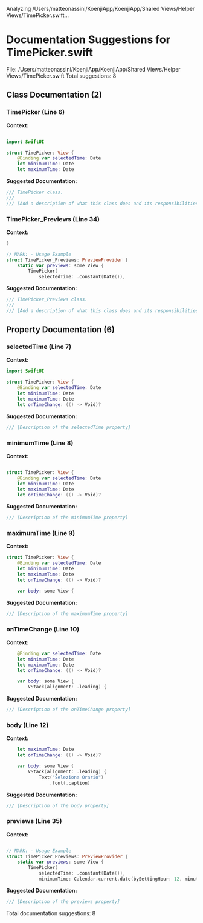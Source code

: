 Analyzing /Users/matteonassini/KoenjiApp/KoenjiApp/Shared Views/Helper Views/TimePicker.swift...
# Documentation Suggestions for TimePicker.swift

File: /Users/matteonassini/KoenjiApp/KoenjiApp/Shared Views/Helper Views/TimePicker.swift
Total suggestions: 8

## Class Documentation (2)

### TimePicker (Line 6)

**Context:**

```swift

import SwiftUI

struct TimePicker: View {
    @Binding var selectedTime: Date
    let minimumTime: Date
    let maximumTime: Date
```

**Suggested Documentation:**

```swift
/// TimePicker class.
///
/// [Add a description of what this class does and its responsibilities]
```

### TimePicker_Previews (Line 34)

**Context:**

```swift
}

// MARK: - Usage Example
struct TimePicker_Previews: PreviewProvider {
    static var previews: some View {
        TimePicker(
            selectedTime: .constant(Date()),
```

**Suggested Documentation:**

```swift
/// TimePicker_Previews class.
///
/// [Add a description of what this class does and its responsibilities]
```

## Property Documentation (6)

### selectedTime (Line 7)

**Context:**

```swift
import SwiftUI

struct TimePicker: View {
    @Binding var selectedTime: Date
    let minimumTime: Date
    let maximumTime: Date
    let onTimeChange: (() -> Void)?
```

**Suggested Documentation:**

```swift
/// [Description of the selectedTime property]
```

### minimumTime (Line 8)

**Context:**

```swift

struct TimePicker: View {
    @Binding var selectedTime: Date
    let minimumTime: Date
    let maximumTime: Date
    let onTimeChange: (() -> Void)?

```

**Suggested Documentation:**

```swift
/// [Description of the minimumTime property]
```

### maximumTime (Line 9)

**Context:**

```swift
struct TimePicker: View {
    @Binding var selectedTime: Date
    let minimumTime: Date
    let maximumTime: Date
    let onTimeChange: (() -> Void)?

    var body: some View {
```

**Suggested Documentation:**

```swift
/// [Description of the maximumTime property]
```

### onTimeChange (Line 10)

**Context:**

```swift
    @Binding var selectedTime: Date
    let minimumTime: Date
    let maximumTime: Date
    let onTimeChange: (() -> Void)?

    var body: some View {
        VStack(alignment: .leading) {
```

**Suggested Documentation:**

```swift
/// [Description of the onTimeChange property]
```

### body (Line 12)

**Context:**

```swift
    let maximumTime: Date
    let onTimeChange: (() -> Void)?

    var body: some View {
        VStack(alignment: .leading) {
            Text("Seleziona Orario")
                .font(.caption)
```

**Suggested Documentation:**

```swift
/// [Description of the body property]
```

### previews (Line 35)

**Context:**

```swift

// MARK: - Usage Example
struct TimePicker_Previews: PreviewProvider {
    static var previews: some View {
        TimePicker(
            selectedTime: .constant(Date()),
            minimumTime: Calendar.current.date(bySettingHour: 12, minute: 0, second: 0, of: Date())!,
```

**Suggested Documentation:**

```swift
/// [Description of the previews property]
```


Total documentation suggestions: 8

